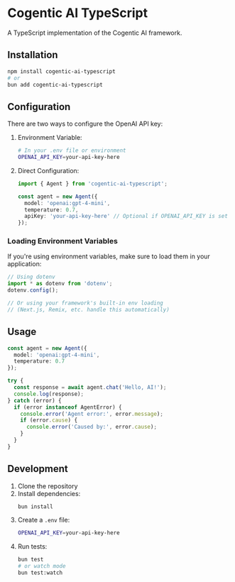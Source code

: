 # Cogentic AI TypeScript

A TypeScript implementation of the Cogentic AI framework.

## Installation

```bash
npm install cogentic-ai-typescript
# or
bun add cogentic-ai-typescript
```

## Configuration

There are two ways to configure the OpenAI API key:

1. Environment Variable:
   ```bash
   # In your .env file or environment
   OPENAI_API_KEY=your-api-key-here
   ```

2. Direct Configuration:
   ```typescript
   import { Agent } from 'cogentic-ai-typescript';

   const agent = new Agent({
     model: 'openai:gpt-4-mini',
     temperature: 0.7,
     apiKey: 'your-api-key-here' // Optional if OPENAI_API_KEY is set
   });
   ```

### Loading Environment Variables

If you're using environment variables, make sure to load them in your application:

```typescript
// Using dotenv
import * as dotenv from 'dotenv';
dotenv.config();

// Or using your framework's built-in env loading
// (Next.js, Remix, etc. handle this automatically)
```

## Usage

```typescript
const agent = new Agent({
  model: 'openai:gpt-4-mini',
  temperature: 0.7
});

try {
  const response = await agent.chat('Hello, AI!');
  console.log(response);
} catch (error) {
  if (error instanceof AgentError) {
    console.error('Agent error:', error.message);
    if (error.cause) {
      console.error('Caused by:', error.cause);
    }
  }
}
```

## Development

1. Clone the repository
2. Install dependencies:
   ```bash
   bun install
   ```
3. Create a `.env` file:
   ```bash
   OPENAI_API_KEY=your-api-key-here
   ```
4. Run tests:
   ```bash
   bun test
   # or watch mode
   bun test:watch
   ```
